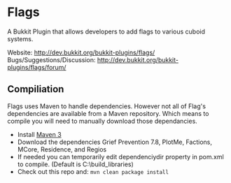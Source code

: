 Flags
=====

A Bukkit Plugin that allows developers to add flags to various cuboid systems.

Website: <http://dev.bukkit.org/bukkit-plugins/flags/>  
Bugs/Suggestions/Discussion: <http://dev.bukkit.org/bukkit-plugins/flags/forum/>  

Compiliation
------------

Flags uses Maven to handle dependencies.  However not all of Flag's dependencies are available from a Maven repository. Which means to compile you will need to manually download those dependancies.
* Install [Maven 3](http://maven.apache.org/download.html)
* Download the dependencies Grief Prevention 7.8, PlotMe, Factions, MCore, Residence, and Regios
* If needed you can temporarily edit dependenciydir property in pom.xml to compile. (Default is C:\build_libraries)
* Check out this repo and: `mvn clean package install`
